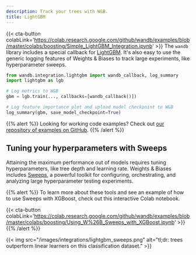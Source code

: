 ```yaml
---
description: Track your trees with W&B.
title: LightGBM
---
```

{{< cta-button colabLink='https://colab.research.google.com/github/wandb/examples/blob/master/colabs/boosting/Simple_LightGBM_Integration.ipynb' >}}
The `wandb` library includes a special callback for [LightGBM](https://lightgbm.readthedocs.io/en/latest/). It's also easy to use the generic logging features of Weights & Biases to track large experiments, like hyperparameter sweeps.

```python
from wandb.integration.lightgbm import wandb_callback, log_summary
import lightgbm as lgb

# Log metrics to W&B
gbm = lgb.train(..., callbacks=[wandb_callback()])

# Log feature importance plot and upload model checkpoint to W&B
log_summary(gbm, save_model_checkpoint=True)
```

{{% alert %}}
Looking for working code examples? Check out [our repository of examples on GitHub](https://github.com/wandb/examples/tree/master/examples/boosting-algorithms).
{{% /alert %}}

## Tuning your hyperparameters with Sweeps

Attaining the maximum performance out of models requires tuning hyperparameters, like tree depth and learning rate. Weights & Biases includes [Sweeps](../sweeps/), a powerful toolkit for configuring, orchestrating, and analyzing large hyperparameter testing experiments.

{{% alert %}}
To learn more about these tools and see an example of how to use Sweeps with XGBoost, check out this interactive Colab notebook.

{{< cta-button colabLink='https://colab.research.google.com/github/wandb/examples/blob/master/colabs/boosting/Using_W%26B_Sweeps_with_XGBoost.ipynb' >}}{{% /alert %}}

{{< img src="/images/integrations/lightgbm_sweeps.png" alt="tl;dr: trees outperform linear learners on this classification dataset." >}}
